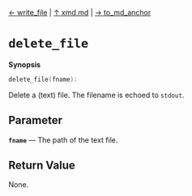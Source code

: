 [&#8592; write_file](xmd--write_file.md) | [&#8593; xmd.md](xmd.md) | [&#8594; to_md_anchor](xmd--to_md_anchor.md)
# `delete_file`
**Synopsis**

```cpp
delete_file(fname):
```

Delete a (text) file.
The filename is echoed to `stdout`.

## Parameter
**`fname`** &#8213; The path of the text file.  
## Return Value

None.



